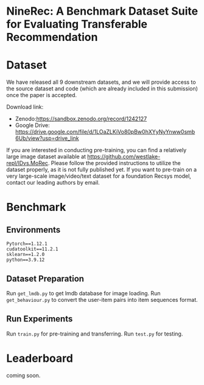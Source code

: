 # NineRec: A Benchmark Dataset Suite for Evaluating Transferable Recommendation

# Dataset
<!-- **Kindly note that collecting data and running these TransRec experiments cost us a lot of money. Our lead suggested us to release a sample of 1000 images per dataset before acceptance. If reviewers want to see the entire datasets or plan to use it now for their research, we are more than happy to provide full datasets. Feel free to inform us in the rebuttal stage.** -->

<!-- **We release a sample of 1000 images per dataset. All datasets and code (already attached here) will be provided once the paper is accepted..** -->

We have released all 9 downstream datasets, and we will provide access to the source dataset and code (which are already included in this submission) once the paper is accepted.

<!-- Download link: https://sandbox.zenodo.org/record/1153424#.Y9dALnZByw4 -->
Download link: 
- Zenodo:https://sandbox.zenodo.org/record/1242127
- Google Drive: https://drive.google.com/file/d/1LOaZLKiVo80pBw0hXYyNyYnww0smb6Ub/view?usp=drive_link

If you are interested in conducting pre-training, you can find a relatively large image dataset available at https://github.com/westlake-repl/IDvs.MoRec. Please follow the provided instructions to utilize the dataset properly, as it is not fully published yet. If you want to pre-train on a very large-scale image/video/text dataset for a foundation Recsys model, contact our leading authors by email.

<!-- We also provide an auto-downloader to make each image easy to download and available permanently. Run `NineRec_downloader.exe` to start downloading. (still 1000 images per dataset before acceptance) -->

<!-- Additionally, we offer an auto-downloader to simplify the process of downloading each image and make them permanently available. To initiate the download process, run the `NineRec_downloader.exe` file. Currently, the auto-downloader is only compatible with Windows systems, but we will provide a Linux version after acceptance. -->

<!-- <div align=center><img width="150" src="https://github.com/anonymous-ninerec/NineRec/blob/main/Downloader/example_image.png"/></div> -->

# Benchmark
## Environments
```
Pytorch==1.12.1
cudatoolkit==11.2.1
sklearn==1.2.0
python==3.9.12
```
## Dataset Preparation
Run `get_lmdb.py` to get lmdb database for image loading. Run `get_behaviour.py` to convert the user-item pairs into item sequences format.
## Run Experiments
Run `train.py` for pre-training and transferring. Run `test.py` for testing.

# Leaderboard
coming soon.
